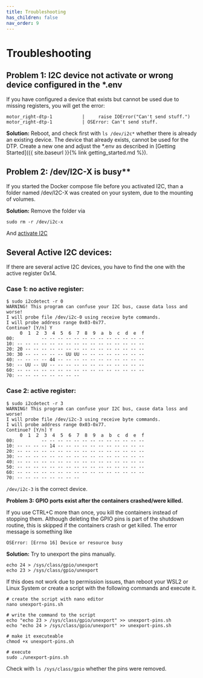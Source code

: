 ```yaml
---
title: Troubleshooting
has_children: false
nav_order: 9
---
```



# Troubleshooting

## Problem 1: I2C device not activate or wrong device configured in the *.env

If you have configured a device that exists but cannot be used due to missing registers, you will get the error:
```
motor_right-dtp-1           |     raise IOError("Can't send stuff.")
motor_right-dtp-1           | OSError: Can't send stuff.
```

**Solution:** Reboot, and check first with `ls /dev/i2c*` whether there is already an existing device. The device that already exists, cannot be used for the DTP.
Create a new one and adjust the *.env as described in [Getting Started]({{ site.baseurl }}{% link getting_started.md %}).

## Problem 2: /dev/I2C-X is busy**

If you started the Docker compose file before you activated I2C, than a folder named /dev/I2C-X was created on your system, due to the mounting of volumes.

**Solution:** Remove the folder via 

```console
sudo rm -r /dev/i2c-x
```

And [activate I2C](#activate-gpio-and-i2c-on-your-system)

## Several Active I2C devices:
If there are several active I2C devices, you have to find the one with the active register 0x14.

### Case 1: no active register:

```console
$ sudo i2cdetect -r 0
WARNING! This program can confuse your I2C bus, cause data loss and worse!
I will probe file /dev/i2c-0 using receive byte commands.
I will probe address range 0x03-0x77.
Continue? [Y/n] Y
     0  1  2  3  4  5  6  7  8  9  a  b  c  d  e  f
00:          -- -- -- -- -- -- -- -- -- -- -- -- -- 
10: -- -- -- -- -- -- -- -- -- -- -- -- -- -- -- -- 
20: 20 -- -- -- -- -- -- -- -- -- -- -- -- -- -- -- 
30: 30 -- -- -- -- -- UU UU -- -- -- -- -- -- -- -- 
40: -- -- -- -- 44 -- -- -- -- -- -- -- -- -- -- -- 
50: -- UU -- UU -- -- -- -- -- -- -- -- -- -- -- -- 
60: -- -- -- -- -- -- -- -- -- -- -- -- -- -- -- -- 
70: -- -- -- -- -- -- -- --
```

### Case 2: active register:

```console
$ sudo i2cdetect -r 3
WARNING! This program can confuse your I2C bus, cause data loss and worse!
I will probe file /dev/i2c-3 using receive byte commands.
I will probe address range 0x03-0x77.
Continue? [Y/n] Y
     0  1  2  3  4  5  6  7  8  9  a  b  c  d  e  f
00:          -- -- -- -- -- -- -- -- -- -- -- -- -- 
10: -- -- -- -- 14 -- -- -- -- -- -- -- -- -- -- -- 
20: -- -- -- -- -- -- -- -- -- -- -- -- -- -- -- -- 
30: -- -- -- -- -- -- -- -- -- -- -- -- -- -- -- -- 
40: -- -- -- -- -- -- -- -- -- -- -- -- -- -- -- -- 
50: -- -- -- -- -- -- -- -- -- -- -- -- -- -- -- -- 
60: -- -- -- -- -- -- -- -- -- -- -- -- -- -- -- -- 
70: -- -- -- -- -- -- -- --
```

`/dev/i2c-3` is the correct device.


**Problem 3: GPIO ports exist after the containers crashed/were killed.**

If you use CTRL+C more than once, you kill the containers instead of stopping them. Although deleting the GPIO pins is part of the shutdown routine, this is skipped if the containers crash or get killed.
The error message is something like

```
OSError: [Errno 16] Device or resource busy
```

**Solution:** 
Try to unexport the pins manually.

```console
echo 24 > /sys/class/gpio/unexport
echo 23 > /sys/class/gpio/unexport
```

If this does not work due to permission issues, than reboot your WSL2 or Linux System or create a script with the following commands and execute it.

```console
# create the script with nano editor
nano unexport-pins.sh

# write the command to the script
echo "echo 23 > /sys/class/gpio/unexport" >> unexport-pins.sh
echo "echo 24 > /sys/class/gpio/unexport" >> unexport-pins.sh

# make it executeable
chmod +x unexport-pins.sh

# execute
sudo ./unexport-pins.sh
```

Check with `ls /sys/class/gpio` whether the pins were removed.
